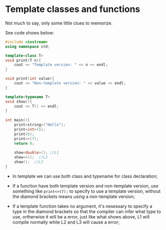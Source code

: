 # Template classes and functions
Not much to say, only some little clues to memorize.

See code shows below:
```C++
#include <iostream>
using namespace std;

template<class T>
void print(T n){
    cout << "Template version: " << n << endl;
}

void print(int value){
    cout << "Non-template version: " << value << endl;
}

template<typename T>
void show(){
    cout << T() << endl;
}
	
int main(){
    print<string>("Hello");
    print<int>(5);
    print(6);
    print<>(7);
    return 0;
	
    show<double>(); //L1
    show<>();  //L2
    show();  //L3
}
```
- In template we can use both class and typename for class declaration;

- If a function have both template version and non-template version, use something like `print<>(7);` to specify to use a template version, without the diamond brackets means using a non-template version;

- If a template function takes no argument, it's nesessary to specify a type in the diamond brackets so that the compiler can infer what type to use, ortherwise it will be a error, just like what shows above, L1 will compile normally while L2 and L3 will cause a error;